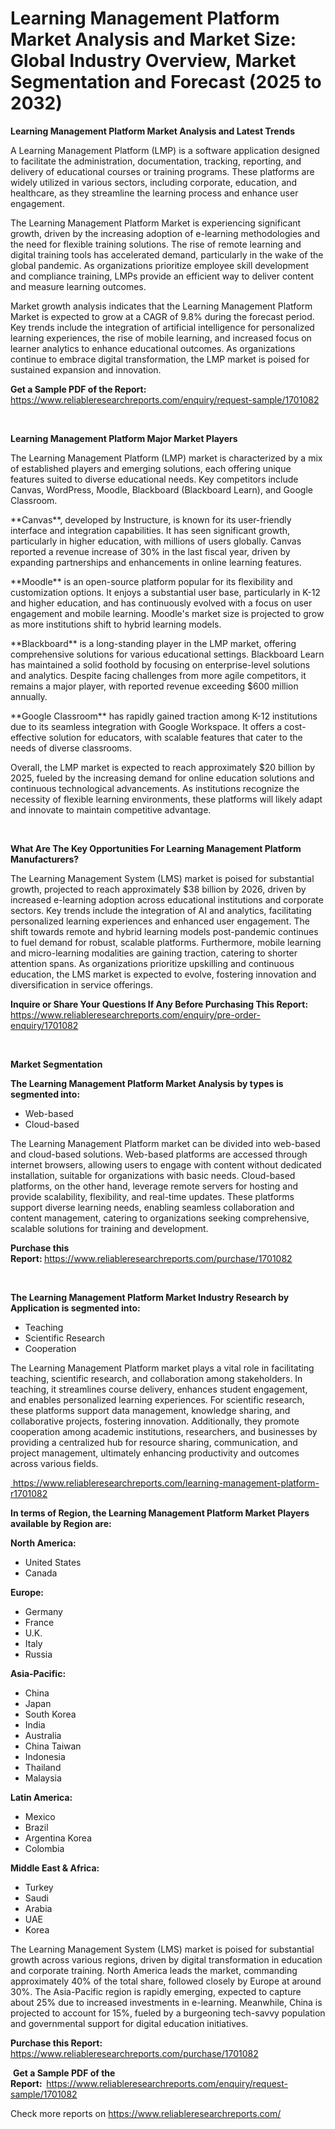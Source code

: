 <p><h1>Learning Management Platform Market Analysis and Market Size: Global Industry Overview, Market Segmentation and Forecast (2025 to 2032)</h1></p><p><strong>Learning Management Platform Market Analysis and Latest Trends</strong></p>
<p><p>A Learning Management Platform (LMP) is a software application designed to facilitate the administration, documentation, tracking, reporting, and delivery of educational courses or training programs. These platforms are widely utilized in various sectors, including corporate, education, and healthcare, as they streamline the learning process and enhance user engagement. </p><p>The Learning Management Platform Market is experiencing significant growth, driven by the increasing adoption of e-learning methodologies and the need for flexible training solutions. The rise of remote learning and digital training tools has accelerated demand, particularly in the wake of the global pandemic. As organizations prioritize employee skill development and compliance training, LMPs provide an efficient way to deliver content and measure learning outcomes.</p><p>Market growth analysis indicates that the Learning Management Platform Market is expected to grow at a CAGR of 9.8% during the forecast period. Key trends include the integration of artificial intelligence for personalized learning experiences, the rise of mobile learning, and increased focus on learner analytics to enhance educational outcomes. As organizations continue to embrace digital transformation, the LMP market is poised for sustained expansion and innovation.</p></p>
<p><strong>Get a Sample PDF of the Report:&nbsp;</strong> <a href="https://www.reliableresearchreports.com/enquiry/request-sample/1701082?utm_campaign=3051&utm_medium=2&utm_source=Github&utm_content=ia&utm_term=27032025&utm_id=learning-management-platform">https://www.reliableresearchreports.com/enquiry/request-sample/1701082</a></p>
<p>&nbsp;</p>
<p><strong>Learning Management Platform Major Market Players</strong></p>
<p><p>The Learning Management Platform (LMP) market is characterized by a mix of established players and emerging solutions, each offering unique features suited to diverse educational needs. Key competitors include Canvas, WordPress, Moodle, Blackboard (Blackboard Learn), and Google Classroom.</p><p>**Canvas**, developed by Instructure, is known for its user-friendly interface and integration capabilities. It has seen significant growth, particularly in higher education, with millions of users globally. Canvas reported a revenue increase of 30% in the last fiscal year, driven by expanding partnerships and enhancements in online learning features.</p><p>**Moodle** is an open-source platform popular for its flexibility and customization options. It enjoys a substantial user base, particularly in K-12 and higher education, and has continuously evolved with a focus on user engagement and mobile learning. Moodle's market size is projected to grow as more institutions shift to hybrid learning models.</p><p>**Blackboard** is a long-standing player in the LMP market, offering comprehensive solutions for various educational settings. Blackboard Learn has maintained a solid foothold by focusing on enterprise-level solutions and analytics. Despite facing challenges from more agile competitors, it remains a major player, with reported revenue exceeding $600 million annually.</p><p>**Google Classroom** has rapidly gained traction among K-12 institutions due to its seamless integration with Google Workspace. It offers a cost-effective solution for educators, with scalable features that cater to the needs of diverse classrooms.</p><p>Overall, the LMP market is expected to reach approximately $20 billion by 2025, fueled by the increasing demand for online education solutions and continuous technological advancements. As institutions recognize the necessity of flexible learning environments, these platforms will likely adapt and innovate to maintain competitive advantage.</p></p>
<p>&nbsp;</p>
<p><strong>What Are The Key Opportunities For Learning Management Platform Manufacturers?</strong></p>
<p><p>The Learning Management System (LMS) market is poised for substantial growth, projected to reach approximately $38 billion by 2026, driven by increased e-learning adoption across educational institutions and corporate sectors. Key trends include the integration of AI and analytics, facilitating personalized learning experiences and enhanced user engagement. The shift towards remote and hybrid learning models post-pandemic continues to fuel demand for robust, scalable platforms. Furthermore, mobile learning and micro-learning modalities are gaining traction, catering to shorter attention spans. As organizations prioritize upskilling and continuous education, the LMS market is expected to evolve, fostering innovation and diversification in service offerings.</p></p>
<p><strong>Inquire or Share Your Questions If Any Before Purchasing This Report:</strong> <a href="https://www.reliableresearchreports.com/enquiry/pre-order-enquiry/1701082?utm_campaign=3051&utm_medium=2&utm_source=Github&utm_content=ia&utm_term=27032025&utm_id=learning-management-platform">https://www.reliableresearchreports.com/enquiry/pre-order-enquiry/1701082</a></p>
<p>&nbsp;</p>
<p><strong>Market Segmentation</strong></p>
<p><strong>The Learning Management Platform Market Analysis by types is segmented into:</strong></p>
<p><ul><li>Web-based</li><li>Cloud-based</li></ul></p>
<p><p>The Learning Management Platform market can be divided into web-based and cloud-based solutions. Web-based platforms are accessed through internet browsers, allowing users to engage with content without dedicated installation, suitable for organizations with basic needs. Cloud-based platforms, on the other hand, leverage remote servers for hosting and provide scalability, flexibility, and real-time updates. These platforms support diverse learning needs, enabling seamless collaboration and content management, catering to organizations seeking comprehensive, scalable solutions for training and development.</p></p>
<p><strong>Purchase this Report:&nbsp;</strong><a href="https://www.reliableresearchreports.com/purchase/1701082?utm_campaign=3051&utm_medium=2&utm_source=Github&utm_content=ia&utm_term=27032025&utm_id=learning-management-platform">https://www.reliableresearchreports.com/purchase/1701082</a></p>
<p>&nbsp;</p>
<p><strong>The Learning Management Platform Market Industry Research by Application is segmented into:</strong></p>
<p><ul><li>Teaching</li><li>Scientific Research</li><li>Cooperation</li></ul></p>
<p><p>The Learning Management Platform market plays a vital role in facilitating teaching, scientific research, and collaboration among stakeholders. In teaching, it streamlines course delivery, enhances student engagement, and enables personalized learning experiences. For scientific research, these platforms support data management, knowledge sharing, and collaborative projects, fostering innovation. Additionally, they promote cooperation among academic institutions, researchers, and businesses by providing a centralized hub for resource sharing, communication, and project management, ultimately enhancing productivity and outcomes across various fields.</p></p>
<p><a href="https://www.reliableresearchreports.com/learning-management-platform-r1701082?utm_campaign=3051&utm_medium=2&utm_source=Github&utm_content=ia&utm_term=27032025&utm_id=learning-management-platform">&nbsp;https://www.reliableresearchreports.com/learning-management-platform-r1701082</a></p>
<p><strong>In terms of Region, the Learning Management Platform Market Players available by Region are:</strong></p>
<p>
    <p> <strong> North America: </strong>
        <ul>
            <li>United States</li>
            <li>Canada</li>
        </ul>
        </p> 
    <p> <strong> Europe: </strong>
        <ul>
            <li>Germany</li>
            <li>France</li>
            <li>U.K.</li>
            <li>Italy</li>
            <li>Russia</li>
        </ul>
        </p> 
    <p> <strong> Asia-Pacific: </strong>
        <ul>
            <li>China</li>
            <li>Japan</li>
            <li>South Korea</li>
            <li>India</li>
            <li>Australia</li>
            <li>China Taiwan</li>
            <li>Indonesia</li>
            <li>Thailand</li>
            <li>Malaysia</li>
        </ul>
        </p> 
    <p> <strong> Latin America: </strong>
        <ul>
            <li>Mexico</li>
            <li>Brazil</li>
            <li>Argentina Korea</li>
            <li>Colombia</li>
        </ul>
        </p> 
    <p> <strong> Middle East & Africa: </strong>
        <ul>
            <li>Turkey</li>
            <li>Saudi</li>
            <li>Arabia</li>
            <li>UAE</li>
            <li>Korea</li>
        </ul>
    </p>
    </p>
<p><p>The Learning Management System (LMS) market is poised for substantial growth across various regions, driven by digital transformation in education and corporate training. North America leads the market, commanding approximately 40% of the total share, followed closely by Europe at around 30%. The Asia-Pacific region is rapidly emerging, expected to capture about 25% due to increased investments in e-learning. Meanwhile, China is projected to account for 15%, fueled by a burgeoning tech-savvy population and governmental support for digital education initiatives.</p></p>
<p><strong>Purchase this Report: </strong><a href="https://www.reliableresearchreports.com/purchase/1701082?utm_campaign=3051&utm_medium=2&utm_source=Github&utm_content=ia&utm_term=27032025&utm_id=learning-management-platform">https://www.reliableresearchreports.com/purchase/1701082</a></p>
<p>&nbsp;<strong>Get a Sample PDF of the Report:&nbsp;&nbsp;</strong><a href="https://www.reliableresearchreports.com/enquiry/request-sample/1701082?utm_campaign=3051&utm_medium=2&utm_source=Github&utm_content=ia&utm_term=27032025&utm_id=learning-management-platform">https://www.reliableresearchreports.com/enquiry/request-sample/1701082</a></p>
<p><strong></strong></p>
<p>Check more reports on <a href="https://www.reliableresearchreports.com/?utm_campaign=3051&utm_medium=2&utm_source=Github&utm_content=ia&utm_term=27032025&utm_id=learning-management-platform">https://www.reliableresearchreports.com/</a></p>